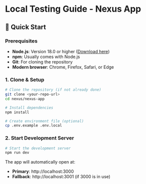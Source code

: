 # Local Testing Guide - Nexus App

## 🚀 Quick Start

### Prerequisites
- **Node.js**: Version 18.0 or higher ([Download here](https://nodejs.org/))
- **npm**: Usually comes with Node.js
- **Git**: For cloning the repository
- **Modern browser**: Chrome, Firefox, Safari, or Edge

### 1. Clone & Setup
```bash
# Clone the repository (if not already done)
git clone <your-repo-url>
cd nexus/nexus-app

# Install dependencies
npm install

# Create environment file (optional)
cp .env.example .env.local
```

### 2. Start Development Server
```bash
# Start the development server
npm run dev
```

The app will automatically open at:
- **Primary**: http://localhost:3000
- **Fallback**: http://localhost:3001 (if 3000 is in use)

